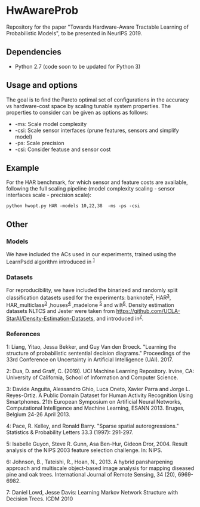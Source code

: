 # HwAwareProb
Repository for the paper "Towards Hardware-Aware Tractable Learning of Probabilistic Models", to be presented in NeurIPS 2019.

## Dependencies

* Python 2.7 (code soon to be updated for Python 3)

## Usage and options

The goal is to find the Pareto optimal set of configurations in the accuracy vs hardware-cost space by scaling tunable system properties. The properties to consider can be given as options as follows:

* -ms: Scale model complexity
* -csi: Scale sensor interfaces (prune features, sensors and simplify model)
* -ps: Scale precision
* -csi: Consider featuse and sensor cost

## Example

For the HAR benchmark, for which sensor and feature costs are available, following the full scaling pipeline (model complexity scaling - sensor interfaces scale - precision scale):

```
python hwopt.py HAR -models 10,22,38  -ms -ps -csi 
```

## Other

### Models
We have included the ACs used in our experiments, trained using the LearnPsdd algorithm introduced in <sup>[1](#myfootnote1)</sup>

### Datasets
For reproducibility, we have included the binarized and randomly split classification datasets used for the experiments: banknote<sup>[2](#myfootnote2)</sup>, HAR<sup>[3](#myfootnote3)</sup>, HAR_multiclass<sup>[3](#myfootnote3)</sup> ,houses<sup>[4](#myfootnote4)</sup> ,madelone <sup>[5](#myfootnote5)</sup> and wilt<sup>[6](#myfootnote6)</sup>. Density estimation datasets NLTCS and Jester were taken from https://github.com/UCLA-StarAI/Density-Estimation-Datasets, and introduced in<sup>[7](#myfootnote7)</sup>.

### References
<a name="myfootnote1">1</a>: Liang, Yitao, Jessa Bekker, and Guy Van den Broeck. "Learning the structure of probabilistic sentential decision diagrams." Proceedings of the 33rd Conference on Uncertainty in Artificial Intelligence (UAI). 2017.

<a name="myfootnote2">2</a>: Dua, D. and Graff, C. (2019). UCI Machine Learning Repository. Irvine, CA: University of California, School of Information and Computer Science. 

<a name="myfootnote3">3</a>: Davide Anguita, Alessandro Ghio, Luca Oneto, Xavier Parra and Jorge L. Reyes-Ortiz. A Public Domain Dataset for Human Activity Recognition Using Smartphones. 21th European Symposium on Artificial Neural Networks, Computational Intelligence and Machine Learning, ESANN 2013. Bruges, Belgium 24-26 April 2013. 

<a name="myfootnote4">4</a>: Pace, R. Kelley, and Ronald Barry. "Sparse spatial autoregressions." Statistics & Probability Letters 33.3 (1997): 291-297.

<a name="myfootnote5">5</a>: Isabelle Guyon, Steve R. Gunn, Asa Ben-Hur, Gideon Dror, 2004. Result analysis of the NIPS 2003 feature selection challenge. In: NIPS.

<a name="myfootnote6">6</a>: Johnson, B., Tateishi, R., Hoan, N., 2013. A hybrid pansharpening approach and multiscale object-based image analysis for mapping diseased pine and oak trees. International Journal of Remote Sensing, 34 (20), 6969-6982. 

<a name="myfootnote7">7</a>: Daniel Lowd, Jesse Davis: Learning Markov Network Structure with Decision Trees. ICDM 2010
